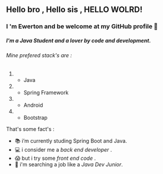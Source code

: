 ## Hello bro , Hello sis , HELLO WOLRD! 

### I 'm Ewerton and be welcome at my GitHub profile 👋
##### I'm a Java Student and a lover by code and development.

###### Mine prefered stack's are :

1. - Java
1. - Spring Framework
2. - Android 
3. - Bootstrap

That's some fact's :

 - :books: i’m currently studing Spring Boot and Java.
 - :computer: i consider me a *back end developer* . 
 - :scream: but i try some *front end code* .
 - :telescope: i'm searching a job like a *Java Dev Junior*.
 
 
  
